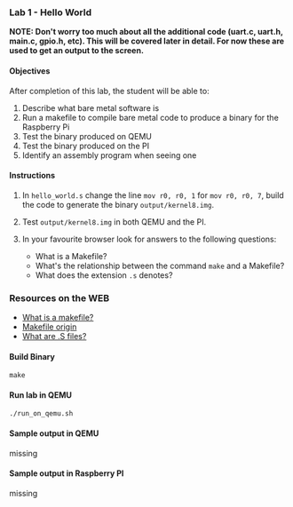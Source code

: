 ### Lab 1 -  Hello World

**NOTE: Don't worry too much about all the additional code (uart.c, uart.h, main.c, gpio.h, etc). This will be covered later in detail. For now these are used to get an output to the screen.**

#### Objectives 

After completion of this lab, the student will be able to:

1. Describe what bare metal software is
2. Run a makefile to compile bare metal code to produce a binary for the Raspberry Pi
3. Test the binary produced on QEMU
4. Test the binary produced on the PI
5. Identify an assembly program when seeing one

#### Instructions 

1. In `hello_world.s` change the line `mov r0, r0, 1` for `mov r0, r0, 7`, build the code to generate the binary `output/kernel8.img`. 

2. Test `output/kernel8.img` in both QEMU and the PI. 

3. In your favourite browser look for answers to the following questions:
    - What is a Makefile?
    - What's the relationship between the command `make` and a Makefile?
    - What does the extension `.s` denotes?

### Resources on the WEB
- [What is a makefile?](http://www.sis.pitt.edu/mbsclass/tutorial/advanced/makefile/whatis.htm)
- [Makefile origin](https://en.wikipedia.org/wiki/Make_(software)#Origin)
- [What are .S files?](https://stackoverflow.com/questions/10285410/what-are-s-files)

#### Build Binary
```
make
```

#### Run lab in QEMU
```
./run_on_qemu.sh
```

#### Sample output in QEMU
missing

#### Sample output in Raspberry PI
missing